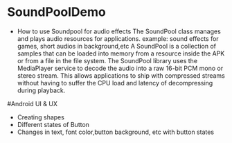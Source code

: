 # SoundPoolDemo
* How to use Soundpool for audio effects
The SoundPool class manages and plays audio resources for applications.
example: sound effects for games, short audios in background,etc
A SoundPool is a collection of samples that can be loaded into memory from a resource inside the APK or from a file in the file system. 
The SoundPool library uses the MediaPlayer service to decode the audio into a raw 16-bit PCM mono or stereo stream. 
This allows applications to ship with compressed streams without having to suffer the CPU load and latency of decompressing during playback.

#Android UI & UX
* Creating shapes
* Different states of Button
* Changes in text, font color,button background, etc with button states
